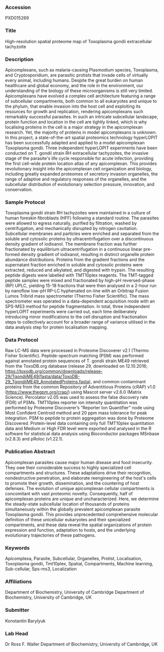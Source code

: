 ### Accession
PXD015269

### Title
High-resolution spatial proteome map of Toxoplasma gondii extracellular tachyzoite

### Description
Apicomplexans, such as malaria-causing Plasmodium species, Toxoplasma, and Cryptosporidium, are parasitic protists that invade cells of virtually every animal, including humans. Despite the great burden on human healthcare and global economy, and the role in the environment, our understanding of the biology of these microorganisms is still very limited. Apicomplexans have evolved a complex cell architecture featuring a range of subcellular compartments, both common to all eukaryotes and unique to the phylum, that enable invasion into the host cell and exploiting its resources for growth and replication, rendering apicomplexans such remarkably successful parasites. In such an intricate subcellular landscape, protein function and location in the cell are tightly linked, which is why localising proteins in the cell is a major strategy in the apicomplexan research. Yet, the majority of proteins in model apicomplexans is unknown. In this project, a state-of-the-art spatial proteomics technology hyperLOPIT has been successfully adapted and applied to a model apicomplexan Toxoplasma gondii. Three independent hyperLOPIT experiments have been conducted on T. gondii strain RH extracellular tachyzoites, the invasive stage of the parasite's life cycle responsible for acute infection, providing the first cell-wide protein location atlas of any apicomplexan. This provides revolutionary insight into the apicomplexan cell organization and biology, including greatly expanded proteomes of secretory invasion organelles, the range of adaptive and regulatory responses of the organelles, and the subcellular distribution of evolutionary selection pressure, innovation, and conservation.

### Sample Protocol
Toxoplasma gondii strain RH tachyzoites were maintained in a culture of human foreskin fibroblasts (HFF) following a standard routine. The parasites were allowed to egress naturally, purified by filtration, washed by centrifugation, and mechanically disrupted by nitrogen cavitation. Subcellular membranes and particles were enriched and separated from the soluble and cytosolic proteins by ultracentrifugation over a discontinuous density gradient of iodixanol. The membrane fraction was further fractionated by equilibrium ultracentrifugation in a continuous linear pre-formed density gradient of iodixanol, resulting in distinct organelle protein abundance distributions. Proteins from the gradient fractions and the supernatant fraction enriched in soluble and cytosolic proteins were extracted, reduced and alkylated, and digested with trypsin. The resulting peptide digests were labelled with TMT10plex reagents. The TMT-tagged peptide samples were mixed and fractionated by high-pH reversed-phase (RP) UPLC, yielding 15-18 fractions that were then analysed in a 2-hour run by nanoflow low-pH RP-LC hyphenated on-line with an Orbitrap Fusion Lumos Tribrid mass spectrometer (Thermo Fisher Scientific). The mass spectrometer was operated in a data-dependent acquisition mode with an SPS-MS3 method for peptide fragmentation. In total, three independent hyperLOPIT experiments were carried out, each time deliberately introducing minor modifications to the cell disruption and fractionation steps to collectively account for a broader range of variance utilised in the data analysis step for protein localisation mapping.

### Data Protocol
Raw LC-MS data were processed in Proteome Discoverer v2.1 (Thermo Fisher Scientific). Peptide-spectrum matching (PSM) was performed against annotated protein sequences of T. gondii strain ME49 retrieved from the ToxoDB.org database (release 29, downloaded on 12.10.2016; https://toxodb.org/common/downloads/release-29/TgondiiME49/fasta/data/ToxoDB-29_TgondiiME49_AnnotatedProteins.fasta), and common contaminant proteins from the common Repository of Adventitious Proteins (cRAP) v1.0 (https://www.thegpm.org/crap/) using Mascot server v2.6.0 (Matrix Science). Percolator v2.05 was used to assess the false discovery rate (FDR) of PSMs. TMT10plex reporter ion intensity quantitation was performed by Proteome Discoverer’s “Reporter Ion Quantifier” node using Most Confident Centroid method and 20 ppm mass tolerance for peak integration. PSM to peptide to protein aggregation was done by Proteome Discovered. Protein-level data containing only full TMT10plex quantitation data and Medium or High FDR level were exported and analysed in the R software for statistical data analysis using Bioconductor packages MSnbase (v2.8.3) and pRoloc (v1.22.1).

### Publication Abstract
Apicomplexan parasites cause major human disease and food insecurity. They owe their considerable success to highly specialized cell compartments and structures. These adaptations drive their recognition, nondestructive penetration, and elaborate reengineering of the host's cells to promote their growth, dissemination, and the countering of host defenses. The evolution of unique apicomplexan cellular compartments is concomitant with vast proteomic novelty. Consequently, half of apicomplexan proteins are unique and uncharacterized. Here, we determine the steady-state subcellular location of thousands of proteins simultaneously within the globally prevalent apicomplexan parasite Toxoplasma gondii. This provides unprecedented comprehensive molecular definition of these unicellular eukaryotes and their specialized compartments, and these data reveal the spatial organizations of protein expression and function, adaptation to hosts, and the underlying evolutionary trajectories of these pathogens.

### Keywords
Apicomplexa, Parasite, Subcellular, Organelles, Protist, Localisation, Toxoplasma gondii, Tmt10plex, Spatial, Compartments, Machine learning, Sub-cellular, Sps-ms3, Localization

### Affiliations
Department of Biochemistry, University of Cambridge
Department of Biochemistry, University of Cambridge, UK

### Submitter
Konstantin Barylyuk

### Lab Head
Dr Ross F. Waller
Department of Biochemistry, University of Cambridge, UK


